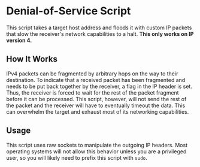 # Denial-of-Service Script

This script takes a target host address and floods it with custom IP packets that slow the receiver's network capabilities to a halt.
**This only works on IP version 4.**

## How It Works

IPv4 packets can be fragmented by arbitrary hops on the way to their destination.
To indicate that a received packet has been fragmented and needs to be put back together by the receiver, a flag in the IP header is set.
Thus, the receiver is forced to wait for the rest of the packet fragment before it can be processed.
This script, however, will not send the rest of the packet and the receiver will have to eventually timeout the data.
This can overwhelm the target and exhaust most of its networking capabilities.

## Usage

This script uses raw sockets to manipulate the outgoing IP headers.
Most operating systems will not allow this behavior unless you are a privileged user, so you will likely need to prefix this script with `sudo`.

